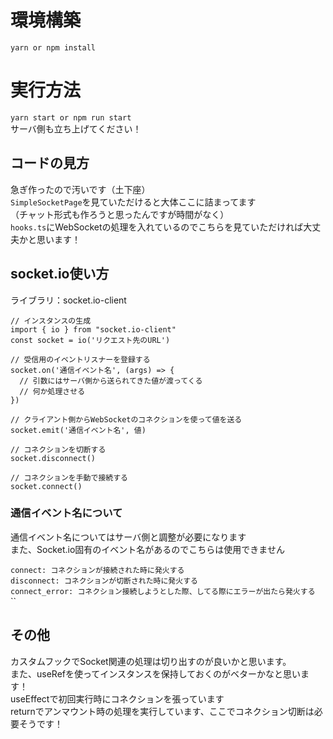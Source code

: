 # 環境構築
`yarn or npm install`<br />

# 実行方法
`yarn start or npm run start`<br />
サーバ側も立ち上げてください！<br />

## コードの見方
急ぎ作ったので汚いです（土下座）<br />
`SimpleSocketPage`を見ていただけると大体ここに詰まってます<br />
（チャット形式も作ろうと思ったんですが時間がなく）<br />
`hooks.ts`にWebSocketの処理を入れているのでこちらを見ていただければ大丈夫かと思います！<br />

## socket.io使い方
ライブラリ：socket.io-client<br />
```
// インスタンスの生成
import { io } from "socket.io-client"
const socket = io('リクエスト先のURL')

// 受信用のイベントリスナーを登録する
socket.on('通信イベント名', (args) => {
  // 引数にはサーバ側から送られてきた値が渡ってくる
  // 何か処理させる
})

// クライアント側からWebSocketのコネクションを使って値を送る
socket.emit('通信イベント名', 値)

// コネクションを切断する
socket.disconnect()

// コネクションを手動で接続する
socket.connect()
```

### 通信イベント名について
通信イベント名についてはサーバ側と調整が必要になります<br />
また、Socket.io固有のイベント名があるのでこちらは使用できません<br />

`connect: コネクションが接続された時に発火する`<br />
`disconnect: コネクションが切断された時に発火する`<br />
`connect_error: コネクション接続しようとした際、してる際にエラーが出たら発火する`<br />
``

## その他
カスタムフックでSocket関連の処理は切り出すのが良いかと思います。<br />
また、useRefを使ってインスタンスを保持しておくのがベターかなと思います！<br />
useEffectで初回実行時にコネクションを張っています<br />
returnでアンマウント時の処理を実行しています、ここでコネクション切断は必要そうです！<br />
